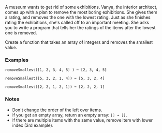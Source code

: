 A museum wants to get rid of some exhibitions. Vanya, the interior architect, comes up with a plan to remove the most boring exhibitions. She gives them a rating, and removes the one with the lowest rating. Just as she finishes rating the exhibitions, she's called off to an important meeting. She asks you to write a program that tells her the ratings of the items after the lowest one is removed.

Create a function that takes an array of integers and removes the smallest value.


### Examples ###
    removeSmallest([1, 2, 3, 4, 5] ) ➞ [2, 3, 4, 5]

    removeSmallest([5, 3, 2, 1, 4]) ➞ [5, 3, 2, 4]

    removeSmallest([2, 2, 1, 2, 1]) ➞ [2, 2, 2, 1]


### Notes ###
*   Don't change the order of the left over items.
*   If you get an empty array, return an empty array: `[] ➞ []`.
*   If there are multiple items with the same value, remove item with lower index (3rd example).